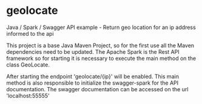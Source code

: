 # geolocate
Java / Spark / Swagger API example - Return geo location for an ip address informed to the api

This project is a base Java Maven Project, so for the first use all the Maven dependencies need to be updated.
The Apache Spark is the Rest API framework so for starting it is necessary to execute the main method on the class GeoLocate.

After starting the endpoint 'geolocate/{ip}' will be enabled.
This main method is also responsible to initialize the swagger-spark for the API documentation.
The swagger documentation can be accessed on the url 'localhost:55555'


